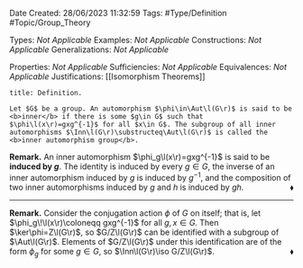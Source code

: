 <div class="topSpace"></div>

Date Created: 28/06/2023 11:32:59
Tags: #Type/Definition #Topic/Group_Theory

Types: <i>Not Applicable</i>
Examples: <i>Not Applicable</i>
Constructions: <i>Not Applicable</i>
Generalizations: <i>Not Applicable</i>

Properties: <i>Not Applicable</i>
Sufficiencies: <i>Not Applicable</i>
Equivalences: <i>Not Applicable</i>
Justifications: [[Isomorphism Theorems]]

``` ad-Definition
title: Definition.

Let $G$ be a group. An automorphism $\phi\in\Aut\l(G\r)$ is said to be <b>inner</b> if there is some $g\in G$ such that $\phi\l(x\r)=gxg^{-1}$ for all $x\in G$. The subgroup of all inner automorphisms $\Inn\l(G\r)\substructeq\Aut\l(G\r)$ is called the <b>inner automorphism group</b>.

```

<b>Remark.</b> An inner automorphism $\phi_g\l(x\r)=gxg^{-1}$ is said to be <b>induced by $g$</b>. The identity is induced by every $g\in G$, the inverse of an inner automorphism induced by $g$ is induced by $g^{-1}$, and the composition of two inner automorphisms induced by $g$ and $h$ is induced by $gh$.<span style="float:right;">$\blacklozenge$</span>

---

<b>Remark.</b> Consider the conjugation action $\phi$ of $G$ on itself; that is, let $\phi_g\!\l(x\r)\coloneqq gxg^{-1}$ for all $g,x\in G$. Then $\ker\phi=Z\l(G\r)$, so $G/Z\l(G\r)$ can be identified with a subgroup of $\Aut\l(G\r)$. Elements of $G/Z\l(G\r)$ under this identification are of the form $\phi_g$ for some $g\in G$, so $\Inn\l(G\r)\iso G/Z\l(G\r)$.<span style="float:right;">$\blacklozenge$</span>

